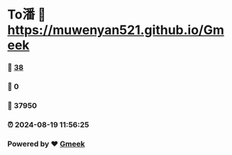 # To潘 :link: https://muwenyan521.github.io/Gmeek 
### :page_facing_up: [38](https://muwenyan521.github.io/Gmeek/tag.html) 
### :speech_balloon: 0 
### :hibiscus: 37950 
### :alarm_clock: 2024-08-19 11:56:25 
### Powered by :heart: [Gmeek](https://github.com/Meekdai/Gmeek)
